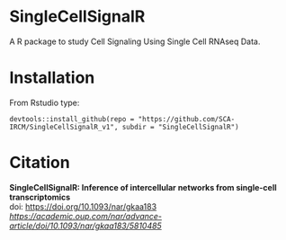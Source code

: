 # SingleCellSignalR

A R package to study Cell Signaling Using Single Cell RNAseq Data.
 
# Installation

From Rstudio type:
```
devtools::install_github(repo = "https://github.com/SCA-IRCM/SingleCellSignalR_v1", subdir = "SingleCellSignalR")    
```

# Citation

**SingleCellSignalR: Inference of intercellular networks from single-cell transcriptomics**    
doi: https://doi.org/10.1093/nar/gkaa183    
*https://academic.oup.com/nar/advance-article/doi/10.1093/nar/gkaa183/5810485*

